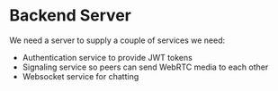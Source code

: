 # Backend Server

We need a server to supply a couple of services we need:

- Authentication service to provide JWT tokens
- Signaling service so peers can send WebRTC media to each other
- Websocket service for chatting